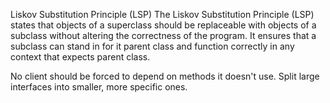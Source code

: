 Liskov Substitution Principle (LSP)
The Liskov Substitution Principle (LSP) states that objects of a superclass should be replaceable with objects of a subclass without altering the correctness of the program. It ensures that a subclass can stand in for it parent class and function correctly in any context that expects parent class.

No client should be forced to depend on methods it doesn't use. Split large interfaces into smaller, more specific ones.